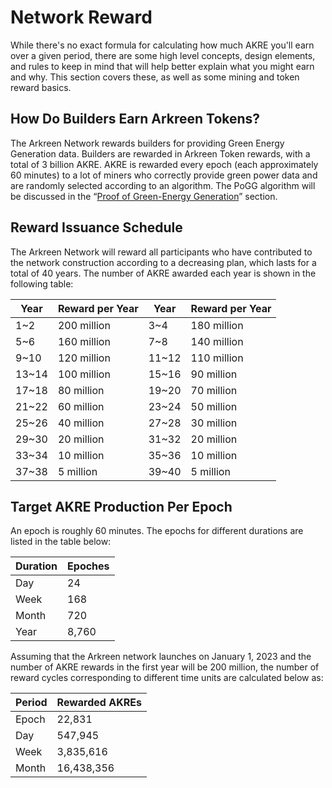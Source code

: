 # Network Reward

While there's no exact formula for calculating how much AKRE you'll earn over a given period, there are some high level concepts, design elements, and rules to keep in mind that will help better explain what you might earn and why. This section covers these, as well as some mining and token reward basics.

## How Do Builders Earn Arkreen Tokens?

The Arkreen Network rewards builders for providing Green Energy Generation data. Builders are rewarded in Arkreen Token rewards, with a total of 3 billion AKRE. AKRE is rewarded every epoch (each approximately 60 minutes) to a lot of miners who correctly provide green power data and are randomly selected according to an algorithm. The PoGG algorithm will be discussed in the “[Proof of Green-Energy Generation](../technical-details/proof-of-green-energy-generation.md)” section.

## Reward Issuance Schedule

The Arkreen Network will reward all participants who have contributed to the network construction according to a decreasing plan, which lasts for a total of 40 years. The number of AKRE awarded each year is shown in the following table:

| Year   | Reward per Year | Year   | Reward per Year |
| ------ | --------------- | ------ | --------------- |
| 1\~2   | 200 million     | 3\~4   | 180 million     |
| 5\~6   | 160 million     | 7\~8   | 140 million     |
| 9\~10  | 120 million     | 11\~12 | 110 million     |
| 13\~14 | 100 million     | 15\~16 | 90 million      |
| 17\~18 | 80 million      | 19\~20 | 70 million      |
| 21\~22 | 60 million      | 23\~24 | 50 million      |
| 25\~26 | 40 million      | 27\~28 | 30 million      |
| 29\~30 | 20 million      | 31\~32 | 20 million      |
| 33\~34 | 10 million      | 35\~36 | 10 million      |
| 37\~38 | 5 million       | 39\~40 | 5 million       |

## Target AKRE Production Per Epoch

An epoch is roughly 60 minutes. The epochs for different durations are listed in the table below:

| Duration | Epoches |
| -------- | ------- |
| Day      | 24      |
| Week     | 168     |
| Month    | 720     |
| Year     | 8,760   |

Assuming that the Arkreen network launches on January 1, 2023 and the number of AKRE rewards in the first year will be 200 million, the number of reward cycles corresponding to different time units are calculated below as:

| Period | Rewarded AKREs |
| ------ | -------------- |
| Epoch  | 22,831         |
| Day    | 547,945        |
| Week   | 3,835,616      |
| Month  | 16,438,356     |
